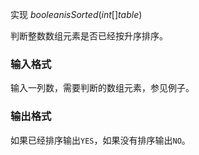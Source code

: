 实现 $boolean isSorted(int[] table)$

判断整数数组元素是否已经按升序排序。

### 输入格式

输入一列数，需要判断的数组元素，参见例子。

### 输出格式

如果已经排序输出`YES`，如果没有排序输出`NO`。
